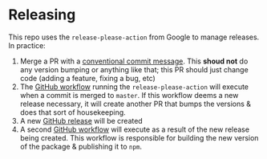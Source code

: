 # Releasing

This repo uses the `release-please-action` from Google to manage releases. In practice:

1. Merge a PR with a [conventional commit message](https://www.conventionalcommits.org/en/v1.0.0/). This **shoud not** do any version bumping or anything like that; this PR should just change code (adding a feature, fixing a bug, etc)
2. The [GitHub workflow](https://github.com/damonbauer/react-native-get-item-layout-section-list/blob/master/.github/workflows/release-please.yml) running the `release-please-action` will execute when a commit is merged to `master`. If this workflow deems a new release necessary, it will create another PR that bumps the versions & does that sort of housekeeping.
3. A new [GitHub release](https://github.com/damonbauer/react-native-get-item-layout-section-list/releases) will be created
4. A second [GitHub workflow](https://github.com/damonbauer/react-native-get-item-layout-section-list/blob/master/.github/workflows/build-publish.yml) will execute as a result of the new release being created. This workflow is responsible for building the new version of the package & publishing it to `npm`.
